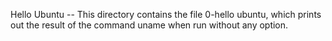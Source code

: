 Hello Ubuntu -- This directory contains the file 0-hello ubuntu, which prints out the result of the command uname when run without any option.
